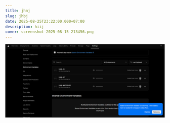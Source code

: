 ```yaml
---
title: jhnj
slug: jhbj
date: 2025-08-25T23:22:00.000+07:00
description: hiij
cover: screenshot-2025-08-15-213456.png
---
```



![](screenshot-2025-08-17-193411.png)
